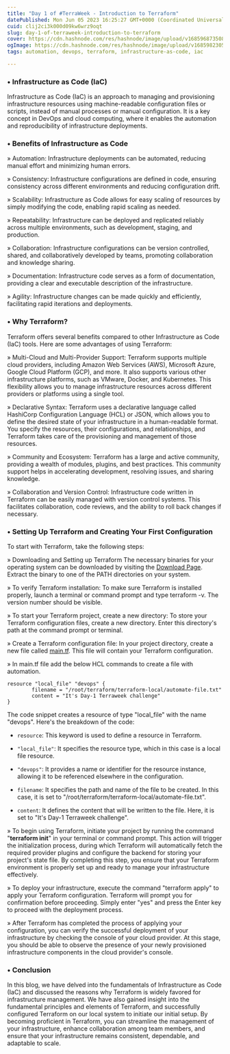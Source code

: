 ```yaml
---
title: "Day 1 of #TerraWeek - Introduction to Terraform"
datePublished: Mon Jun 05 2023 16:25:27 GMT+0000 (Coordinated Universal Time)
cuid: clij2ci3k000d09kw6wrz9oqt
slug: day-1-of-terraweek-introduction-to-terraform
cover: https://cdn.hashnode.com/res/hashnode/image/upload/v1685968735082/5c1abbbc-8159-46e4-8854-3ffd44590479.png
ogImage: https://cdn.hashnode.com/res/hashnode/image/upload/v1685982305191/923ece18-f60c-418d-8537-ba5e6c534f8b.png
tags: automation, devops, terraform, infrastructure-as-code, iac

---
```


### • **Infrastructure as Code (IaC)**

Infrastructure as Code (IaC) is an approach to managing and provisioning infrastructure resources using machine-readable configuration files or scripts, instead of manual processes or manual configuration. It is a key concept in DevOps and cloud computing, where it enables the automation and reproducibility of infrastructure deployments.

### • **Benefits of Infrastructure as Code**

» Automation: Infrastructure deployments can be automated, reducing manual effort and minimizing human errors.

» Consistency: Infrastructure configurations are defined in code, ensuring consistency across different environments and reducing configuration drift.

» Scalability: Infrastructure as Code allows for easy scaling of resources by simply modifying the code, enabling rapid scaling as needed.

» Repeatability: Infrastructure can be deployed and replicated reliably across multiple environments, such as development, staging, and production.

» Collaboration: Infrastructure configurations can be version controlled, shared, and collaboratively developed by teams, promoting collaboration and knowledge sharing.

» Documentation: Infrastructure code serves as a form of documentation, providing a clear and executable description of the infrastructure.

» Agility: Infrastructure changes can be made quickly and efficiently, facilitating rapid iterations and deployments.

### **• Why Terraform?**

Terraform offers several benefits compared to other Infrastructure as Code (IaC) tools. Here are some advantages of using Terraform:

» Multi-Cloud and Multi-Provider Support: Terraform supports multiple cloud providers, including Amazon Web Services (AWS), Microsoft Azure, Google Cloud Platform (GCP), and more. It also supports various other infrastructure platforms, such as VMware, Docker, and Kubernetes. This flexibility allows you to manage infrastructure resources across different providers or platforms using a single tool.

» Declarative Syntax: Terraform uses a declarative language called HashiCorp Configuration Language (HCL) or JSON, which allows you to define the desired state of your infrastructure in a human-readable format. You specify the resources, their configurations, and relationships, and Terraform takes care of the provisioning and management of those resources.

» Community and Ecosystem: Terraform has a large and active community, providing a wealth of modules, plugins, and best practices. This community support helps in accelerating development, resolving issues, and sharing knowledge.

» Collaboration and Version Control: Infrastructure code written in Terraform can be easily managed with version control systems. This facilitates collaboration, code reviews, and the ability to roll back changes if necessary.

### **• Setting Up Terraform and Creating Your First Configuration**

To start with Terraform, take the following steps:

» Downloading and Setting up Terraform The necessary binaries for your operating system can be downloaded by visiting the [Download Page](https://developer.hashicorp.com/terraform/downloads). Extract the binary to one of the PATH directories on your system.

» To verify Terraform installation: To make sure Terraform is installed properly, launch a terminal or command prompt and type terraform -v. The version number should be visible.

» To start your Terraform project, create a new directory: To store your Terraform configuration files, create a new directory. Enter this directory's path at the command prompt or terminal.

» Create a Terraform configuration file: In your project directory, create a new file called [main.tf](http://main.tf). This file will contain your Terraform configuration.

» In main.tf file add the below HCL commands to create a file with automation.

```plaintext
resource "local_file" "devops" {
        filename = "/root/terraform/terraform-local/automate-file.txt"
        content = "It's Day-1 Terraweek challenge"
}
```

The code snippet creates a resource of type "local\_file" with the name "devops". Here's the breakdown of the code:

* `resource`: This keyword is used to define a resource in Terraform.
    
* `"local_file"`: It specifies the resource type, which in this case is a local file resource.
    
* `"devops"`: It provides a name or identifier for the resource instance, allowing it to be referenced elsewhere in the configuration.
    
* `filename`: It specifies the path and name of the file to be created. In this case, it is set to "/root/terraform/terraform-local/automate-file.txt".
    
* `content`: It defines the content that will be written to the file. Here, it is set to "It's Day-1 Terraweek challenge".
    

» To begin using Terraform, initiate your project by running the command "**terraform init**" in your terminal or command prompt. This action will trigger the initialization process, during which Terraform will automatically fetch the required provider plugins and configure the backend for storing your project's state file. By completing this step, you ensure that your Terraform environment is properly set up and ready to manage your infrastructure effectively.

» To deploy your infrastructure, execute the command "terraform apply" to apply your Terraform configuration. Terraform will prompt you for confirmation before proceeding. Simply enter "yes" and press the Enter key to proceed with the deployment process.

» After Terraform has completed the process of applying your configuration, you can verify the successful deployment of your infrastructure by checking the console of your cloud provider. At this stage, you should be able to observe the presence of your newly provisioned infrastructure components in the cloud provider's console.

### **• Conclusion**

In this blog, we have delved into the fundamentals of Infrastructure as Code (IaC) and discussed the reasons why Terraform is widely favored for infrastructure management. We have also gained insight into the fundamental principles and elements of Terraform, and successfully configured Terraform on our local system to initiate our initial setup. By becoming proficient in Terraform, you can streamline the management of your infrastructure, enhance collaboration among team members, and ensure that your infrastructure remains consistent, dependable, and adaptable to scale.